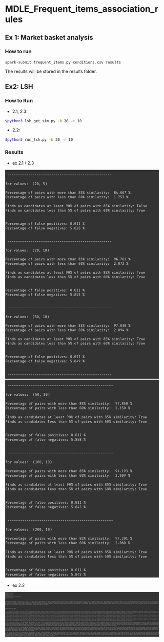 # MDLE_Frequent_items_association_rules


## Ex 1: Market basket analysis 

### How to run 

```spark-submit frequent_items.py conditions.csv results```

The results will be stored in the results folder. 

## Ex2: LSH

### How to Run 
- 2.1, 2.3: 
```bash
$python3 lsh_get_sim.py -b 20 -r 10
```

- 2.2: 
```bash
$python3 run_lsh.py -b 20 -r 10
```

### Results

- ex 2.1 / 2.3 

![ex 2.1 / 2.3](./images/img1.png)
![ex 2.1 / 2.3 ](./images/img2.png)

- ex 2.2 

![ex 2.2](./images/img3.png)

  
